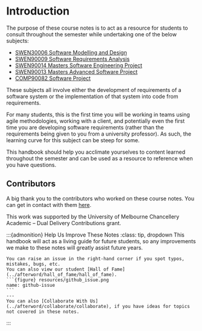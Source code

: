# Introduction

The purpose of these course notes is to act as a resource for students to consult throughout the semester while 
undertaking one of the below subjects:

- [SWEN30006 Software Modelling and Design](https://handbook.unimelb.edu.au/2022/subjects/swen30006)
- [SWEN90009 Software Requirements Analysis](https://handbook.unimelb.edu.au/2022/subjects/swen90009)
- [SWEN90014 Masters Software Engineering Project](https://handbook.unimelb.edu.au/2022/subjects/swen90014)
- [SWEN90013 Masters Advanced Software Project](https://handbook.unimelb.edu.au/2022/subjects/swen90013)
- [COMP90082 Software Project](https://handbook.unimelb.edu.au/2022/subjects/comp90082)

These subjects all involve either the development of requirements of a software system or the implementation of that 
system into code from requirements.

For many students, this is the first time you will be working in teams using agile methodologies, working with a 
client, and potentially even the first time you are developing software requirements (rather than the requirements 
being given to you from a university professor). As such, the learning curve for this subject can be steep for some.

This handbook should help you acclimate yourselves to content learned throughout the semester and can be used as a 
resource to reference when you have questions.

## Contributors

A big thank you to the contributors who worked on these course notes. You can get in contact with them 
[here](https://github.com/cis-projects/project_based_course_notes).

This work was supported by the University of Melbourne Chancellery Academic – Dual Delivery Contributions grant.

:::{admonition} Help Us Improve These Notes
:class: tip, dropdown
This handbook will act as a living guide for future students, so any improvements we make to these notes will greatly 
assist future years.

````{panels}
You can raise an issue in the right-hand corner if you spot typos, mistakes, bugs, etc.
You can also view our student [Hall of Fame](../afterword/hall_of_fame/hall_of_fame).
```{figure} resources/github_issue.png
name: github-issue
```
---
You can also [Collaborate With Us](../afterword/collaborate/collaborate), if you have ideas for topics not covered in these notes.
````
:::
